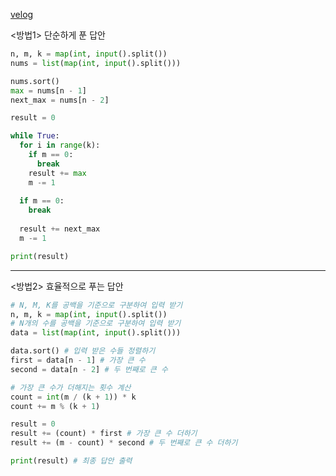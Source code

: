 [velog](https://velog.io/@bbirong/%EC%9D%B4%EA%B2%83%EC%9D%B4-%EC%BD%94%EB%94%A9-%ED%85%8C%EC%8A%A4%ED%8A%B8%EB%8B%A4-%EA%B7%B8%EB%A6%AC%EB%94%94)

<방법1> 단순하게 푼 답안

```python
n, m, k = map(int, input().split())
nums = list(map(int, input().split()))

nums.sort()
max = nums[n - 1]
next_max = nums[n - 2]

result = 0

while True:
  for i in range(k):
    if m == 0:
      break
    result += max
    m -= 1
  
  if m == 0:
    break
    
  result += next_max
  m -= 1

print(result)
```

---

<방법2> 효율적으로 푸는 답안

```python
# N, M, K를 공백을 기준으로 구분하여 입력 받기
n, m, k = map(int, input().split())
# N개의 수를 공백을 기준으로 구분하여 입력 받기
data = list(map(int, input().split()))

data.sort() # 입력 받은 수들 정렬하기
first = data[n - 1] # 가장 큰 수
second = data[n - 2] # 두 번째로 큰 수

# 가장 큰 수가 더해지는 횟수 계산
count = int(m / (k + 1)) * k
count += m % (k + 1)

result = 0
result += (count) * first # 가장 큰 수 더하기
result += (m - count) * second # 두 번째로 큰 수 더하기

print(result) # 최종 답안 출력
```
